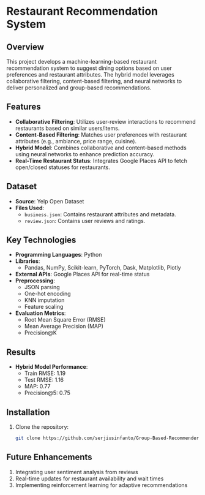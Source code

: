 # Restaurant Recommendation System

## Overview
This project develops a machine-learning-based restaurant recommendation system to suggest dining options based on user preferences and restaurant attributes. The hybrid model leverages collaborative filtering, content-based filtering, and neural networks to deliver personalized and group-based recommendations.

## Features
- **Collaborative Filtering**: Utilizes user-review interactions to recommend restaurants based on similar users/items.
- **Content-Based Filtering**: Matches user preferences with restaurant attributes (e.g., ambiance, price range, cuisine).
- **Hybrid Model**: Combines collaborative and content-based methods using neural networks to enhance prediction accuracy.
- **Real-Time Restaurant Status**: Integrates Google Places API to fetch open/closed statuses for restaurants.

## Dataset
- **Source**: Yelp Open Dataset
- **Files Used**:
  - `business.json`: Contains restaurant attributes and metadata.
  - `review.json`: Contains user reviews and ratings.

## Key Technologies
- **Programming Languages**: Python
- **Libraries**:
  - Pandas, NumPy, Scikit-learn, PyTorch, Dask, Matplotlib, Plotly
- **External APIs**: Google Places API for real-time status
- **Preprocessing**:
  - JSON parsing
  - One-hot encoding
  - KNN imputation
  - Feature scaling
- **Evaluation Metrics**:
  - Root Mean Square Error (RMSE)
  - Mean Average Precision (MAP)
  - Precision@K

## Results
- **Hybrid Model Performance**:
  - Train RMSE: 1.19
  - Test RMSE: 1.16
  - MAP: 0.77
  - Precision@5: 0.75

## Installation
1. Clone the repository:
   ```bash
   git clone https://github.com/serjiusinfanto/Group-Based-Recommender-System.git

## Future Enhancements
1. Integrating user sentiment analysis from reviews
2. Real-time updates for restaurant availability and wait times
3. Implementing reinforcement learning for adaptive recommendations
